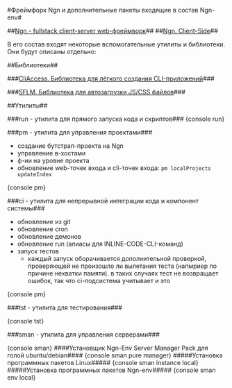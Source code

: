 #Фреймфорк Ngn и дополнительные пакеты входящие в состав Ngn-env#

##[Ngn - fullstack client-server web-фреймворк](/doc/ngn)##
##[Ngn. Client-Side](/doc/clientSide)##

В его состав входят некоторые вспомогательные утилиты и библиотеки. Они будут описаны отдельно:

##Библиотеки##

###[CliAccess. Библиотека для лёгкого создания CLI-приложений](/doc/cliAccess)###



###[SFLM. Библиотека для автозагрузки JS/CSS файлов](/doc/sflm)###

##Утилиты##

###run - утилита для прямого запуска кода и скриптов###
{console run}

###pm - утилита для управления проектами###

- создание бутстрап-проекта на Ngn
- управление в-хостами
- ф-ии на уровне проекта
- обновление web-точек входа и cli-точек входа: `pm localProjects updateIndex`

{console pm}

###ci - утилита для непрерывной интеграции кода и компонент системы###

- обновление из git
- обновление cron
- обновление демонов
- обновление run (алиасы для INLINE-CODE-CLI-команд)
- запуск тестов
  - каждый запуск оборачивается дополнительной проверкой, проверяющей не произошло ли 
  вылетания теста (напмриер по причине нехватки памяти). в таких случаях тест не возвращает
  ошибок, так что ci-подсистема учитывает и это

{console pm}

###tst - утилита для тестирования###

{console tst}

###sman - утилита для управления серверами###

{console sman}
####Установщик Ngn-Env Server Manager Pack для голой ubuntu/debian####
{console sman pure manager}
#####Установка программных пакетов Linux#####
{console sman instance local}
#####Установка программных пакетов Ngn-env#####
{console sman env local}
